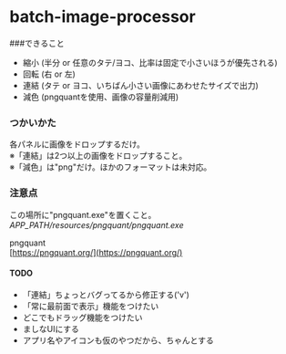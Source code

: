 # batch-image-processor


###できること
* 縮小 (半分 or 任意のタテ/ヨコ、比率は固定で小さいほうが優先される)
* 回転 (右 or 左)
* 連結 (タテ or ヨコ、いちばん小さい画像にあわせたサイズで出力)
* 減色 (pngquantを使用、画像の容量削減用)


### つかいかた
各パネルに画像をドロップするだけ。  
※「連結」は2つ以上の画像をドロップすること。  
※「減色」は"png"だけ。ほかのフォーマットは未対応。


### 注意点
この場所に"pngquant.exe"を置くこと。  
_APP\_PATH/resources/pngquant/pngquant.exe_  


pngquant  
[https://pngquant.org/](https://pngquant.org/)  


#### TODO
* 「連結」ちょっとバグってるから修正する('v')
* 「常に最前面で表示」機能をつけたい
* どこでもドラッグ機能をつけたい
* ましなUIにする
* アプリ名やアイコンも仮のやつだから、ちゃんとする